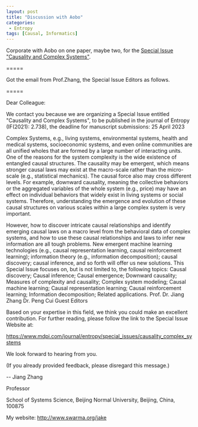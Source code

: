 ```yaml
---
layout: post
title: "Discussion with Aobo"
categories:
 - Entropy
tags: [Causal, Informatics]
---
```



Corporate with Aobo on one paper, maybe two, for the [Special Issue "Causality and Complex Systems"](https://www.mdpi.com/journal/entropy/special_issues/causality_complex_systems).

 

<!--more-->

=====

Got the email from Prof.Zhang, the Special Issue Editors as follows.

=====

Dear Colleague:

We contact you because we are organizing a Special Issue entitled "Causality and Complex Systems", to be published in the journal of Entropy (IF(2021): 2.738), the deadline for manuscript submissions: 25 April 2023

Complex Systems, e.g., living systems, environmental systems, health and medical systems, socioeconomic systems, and even online communities are all unified wholes that are formed by a large number of interacting units. One of the reasons for the system complexity is the wide existence of entangled causal structures. The causality may be emergent, which means stronger causal laws may exist at the macro-scale rather than the micro-scale (e.g., statistical mechanics). The causal force also may cross different levels. For example, downward causality, meaning the collective behaviors or the aggregated variables of the whole system (e.g., price) may have an effect on individual behaviors that widely exist in living systems or social systems. Therefore, understanding the emergence and evolution of these causal structures on various scales within a large complex system is very important.

However, how to discover intricate causal relationships and identify emerging causal laws on a macro level from the behavioral data of complex systems, and how to use these causal relationships and laws to infer new information are all tough problems. New emergent machine learning technologies (e.g., causal representation learning, causal reinforcement learning); information theory (e.g., information decomposition); causal discovery; causal inference, and so forth will offer us new solutions. This Special Issue focuses on, but is not limited to, the following topics:
Causal discovery;
Causal inference;
Causal emergence;
Downward causality;
Measures of complexity and causality;
Complex system modeling;
Causal machine learning;
Causal representation learning;
Causal reinforcement learning;
Information decomposition;
Related applications.
Prof. Dr. Jiang Zhang
Dr. Peng Cui
Guest Editors

Based on your expertise in this field, we think you could make an excellent contribution. For further reading, please follow the link to the Special Issue Website at:

https://www.mdpi.com/journal/entropy/special_issues/causality_complex_systems

We look forward to hearing from you.

(If you already provided feedback, please disregard this message.)


--
Jiang Zhang

Professor

School of Systems Science,
Beijing Normal University,
Beijing, China, 100875

My website: http://www.swarma.org/jake
